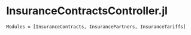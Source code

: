 # InsuranceContractsController.jl

```@autodocs
Modules = [InsuranceContracts, InsurancePartners, InsuranceTariffs]
```
